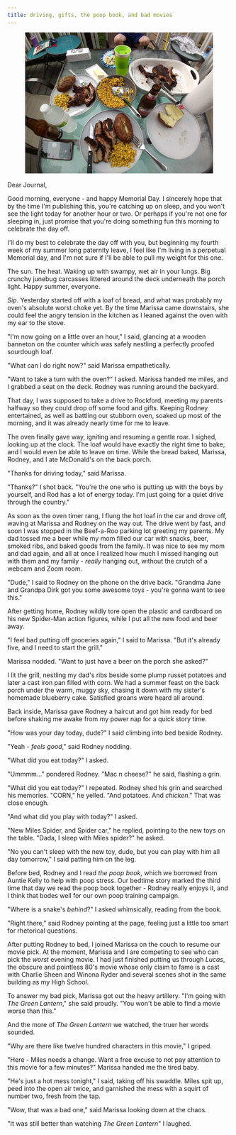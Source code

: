 ```yaml
---
title: driving, gifts, the poop book, and bad movies
---
```


<figure>
  <a href="/images/banners/2020-05-25.jpg">
    <img alt="banner" src="/images/banners/2020-05-25.jpg"/>
  </a>
</figure>

Dear Journal,

Good morning, everyone - and happy Memorial Day.  I sincerely hope
that by the time I'm publishing this, you're catching up on sleep, and
you won't see the light today for another hour or two.  Or perhaps if
you're not one for sleeping in, just promise that you're doing
something fun this morning to celebrate the day off.

I'll do my best to celebrate the day off with you, but beginning my
fourth week of my summer long paternity leave, I feel like I'm living
in a perpetual Memorial day, and I'm not sure if I'll be able to pull
my weight for this one.

The sun.  The heat.  Waking up with swampy, wet air in your lungs.
Big crunchy junebug carcasses littered around the deck underneath the
porch light.  Happy summer, everyone.

_Sip_.  Yesterday started off with a loaf of bread, and what was
probably my oven's absolute worst choke yet.  By the time Marissa came
downstairs, she could feel the angry tension in the kitchen as I
leaned against the oven with my ear to the stove.

"I'm now going on a little over an hour," I said, glancing at a wooden
banneton on the counter which was safely nestling a perfectly proofed
sourdough loaf.

"What can I do right now?" said Marissa empathetically.

"Want to take a turn with the oven?" I asked.  Marissa handed me
miles, and I grabbed a seat on the deck.  Rodney was running around
the backyard.

That day, I was supposed to take a drive to Rockford, meeting my
parents halfway so they could drop off some food and gifts.  Keeping
Rodney entertained, as well as battling our stubborn oven, soaked up
most of the morning, and it was already nearly time for me to leave.

The oven finally gave way, igniting and resuming a gentle roar.  I
sighed, looking up at the clock.  The loaf would have exactly the
right time to bake, and I would even be able to leave on time.  While
the bread baked, Marissa, Rodney, and I ate McDonald's on the back
porch.

"Thanks for driving today," said Marissa.

"Thanks?" I shot back.  "You're the one who is putting up with the
boys by yourself, and Rod has a lot of energy today.  I'm just going
for a quiet drive through the country."

As soon as the oven timer rang, I flung the hot loaf in the car and
drove off, waving at Marissa and Rodney on the way out.  The drive
went by fast, and soon I was stopped in the Beef-a-Roo parking lot
greeting my parents.  My dad tossed me a beer while my mom filled our
car with snacks, beer, smoked ribs, and baked goods from the family.
It was nice to see my mom and dad again, and all at once I realized
how much I missed hanging out with them and my family - _really_
hanging out, without the crutch of a webcam and Zoom room.

"Dude," I said to Rodney on the phone on the drive back.  "Grandma
Jane and Grandpa Dirk got you some awesome toys - you're gonna want to
see this."

After getting home, Rodney wildly tore open the plastic and cardboard
on his new Spider-Man action figures, while I put all the new food and
beer away.

"I feel bad putting off groceries again," I said to Marissa.  "But
it's already five, and I need to start the grill."

Marissa nodded.  "Want to just have a beer on the porch she asked?"

I lit the grill, nestling my dad's ribs beside some plump russet
potatoes and later a cast iron pan filled with corn.  We had a summer
feast on the back porch under the warm, muggy sky, chasing it down
with my sister's homemade blueberry cake.  Satisfied groans were heard
all around.

Back inside, Marissa gave Rodney a haircut and got him ready for bed
before shaking me awake from my power nap for a quick story time.

"How was your day today, dude?" I said climbing into bed beside
Rodney.

"Yeah - _feels good_," said Rodney nodding.

"What did you eat today?" I asked.

"Ummmm..." pondered Rodney.  "Mac n cheese?" he said, flashing a grin.

"What did you eat today?" I repeated.  Rodney shed his grin and
searched his memories.  "CORN," he yelled.  "And potatoes.  And
_chicken_."  That was close enough.

"And what did you play with today?" I asked.

"New Miles Spider, and Spider car," he replied, pointing to the new
toys on the table.  "Dada, I sleep with Miles spider?" he asked.

"No you can't sleep with the new toy, dude, but you can play with him
all day tomorrow," I said patting him on the leg.

Before bed, Rodney and I read _the poop book_, which we borrowed from
Auntie Kelly to help with poop stress.  Our bedtime story marked the
third time that day we read the poop book together - Rodney really
enjoys it, and I think that bodes well for our own poop training
campaign.

"Where is a snake's _behind_?" I asked whimsically, reading from the
book.

"Right there," said Rodney pointing at the page, feeling just a little
too smart for rhetorical questions.

After putting Rodney to bed, I joined Marissa on the couch to resume
our movie pick.  At the moment, Marissa and I are competing to see who
can pick the _worst_ evening movie.  I had just finished putting us
through _Lucas_, the obscure and pointless 80's movie whose only claim
to fame is a cast with Charlie Sheen and Winona Ryder and several
scenes shot in the same building as my High School.

To answer my bad pick, Marissa got out the heavy artillery.  "I'm
going with _The Green Lantern_," she said proudly.  "You won't be able
to find a movie worse than this."

And the more of _The Green Lantern_ we watched, the truer her words
sounded.

"Why are there like twelve hundred characters in this movie," I
griped.

"Here - Miles needs a change.  Want a free excuse to not pay attention
to this movie for a few minutes?"  Marissa handed me the tired baby.

"He's just a hot mess tonight," I said, taking off his swaddle.  Miles
spit up, peed into the open air twice, and garnished the mess with a
squirt of number two, fresh from the tap.

"Wow, that was a bad one," said Marissa looking down at the chaos.

"It was still better than watching _The Green Lantern_" I laughed.
